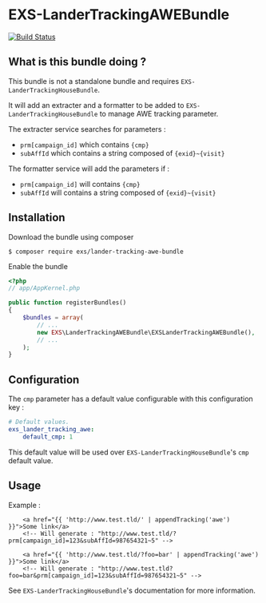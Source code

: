 # EXS-LanderTrackingAWEBundle

[![Build Status](https://travis-ci.org/ExSituMarketing/EXS-LanderTrackingAWEBundle.svg)](https://travis-ci.org/ExSituMarketing/EXS-LanderTrackingAWEBundle)

## What is this bundle doing ?

This bundle is not a standalone bundle and requires `EXS-LanderTrackingHouseBundle`.

It will add an extracter and a formatter to be added to `EXS-LanderTrackingHouseBundle` to manage AWE tracking parameter.

The extracter service searches for parameters :
- `prm[campaign_id]` which contains `{cmp}`
- `subAffId` which contains a string composed of `{exid}~{visit}`

The formatter service will add the parameters if  :
- `prm[campaign_id]` will contains `{cmp}`
- `subAffId` will contains a string composed of `{exid}~{visit}`

## Installation

Download the bundle using composer

```
$ composer require exs/lander-tracking-awe-bundle
```

Enable the bundle

```php
<?php
// app/AppKernel.php

public function registerBundles()
{
    $bundles = array(
        // ...
        new EXS\LanderTrackingAWEBundle\EXSLanderTrackingAWEBundle(),
        // ...
    );
}
```

## Configuration

The `cmp` parameter has a default value configurable with this configuration key : 

```yml
# Default values.
exs_lander_tracking_awe:
    default_cmp: 1
```

This default value will be used over `EXS-LanderTrackingHouseBundle`'s `cmp` default value.

## Usage

Example :
```twig
    <a href="{{ 'http://www.test.tld/' | appendTracking('awe') }}">Some link</a>
    <!-- Will generate : "http://www.test.tld/?prm[campaign_id]=123&subAffId=987654321~5" -->
    
    <a href="{{ 'http://www.test.tld/?foo=bar' | appendTracking('awe') }}">Some link</a>
    <!-- Will generate : "http://www.test.tld?foo=bar&prm[campaign_id]=123&subAffId=987654321~5" -->
```

See `EXS-LanderTrackingHouseBundle`'s documentation for more information.
